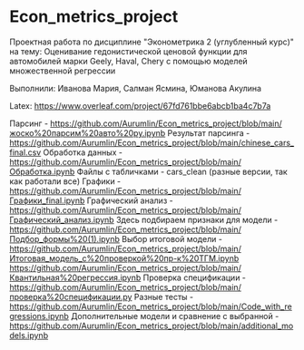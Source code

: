 # Econ_metrics_project
Проектная работа по дисциплине "Эконометрика 2 (углубленный курс)" на тему: Оценивание гедонистической ценовой функции для автомобилей марки Geely, Haval, Chery с помощью моделей множественной регрессии

Выполнили: Иванова Мария, Салман Ясмина, Юманова Акулина

Latex: https://www.overleaf.com/project/67fd761bbe6abcb1ba4c7b7a

Парсинг - https://github.com/Aurumlin/Econ_metrics_project/blob/main/жоско%20парсим%20авто%20ру.ipynb
Результат парсинга - https://github.com/Aurumlin/Econ_metrics_project/blob/main/chinese_cars_final.csv
Обработка данных - https://github.com/Aurumlin/Econ_metrics_project/blob/main/Обработка.ipynb
Файлы с табличками - cars_clean (разные версии, так как работали все)
Графики - https://github.com/Aurumlin/Econ_metrics_project/blob/main/Графики_final.ipynb
Графический анализ - https://github.com/Aurumlin/Econ_metrics_project/blob/main/Графический_анализ.ipynb
Здесь подбираем признаки для модели - https://github.com/Aurumlin/Econ_metrics_project/blob/main/Подбор_формы%20(1).ipynb
Выбор итоговой модели - https://github.com/Aurumlin/Econ_metrics_project/blob/main/Итоговая_модель_с%20проверкой%20пр-к%20ТГМ.ipynb
https://github.com/Aurumlin/Econ_metrics_project/blob/main/Квантильная%20регрессия.ipynb
Проверка спецификации - https://github.com/Aurumlin/Econ_metrics_project/blob/main/проверка%20спецификации.py
Разные тесты - https://github.com/Aurumlin/Econ_metrics_project/blob/main/Code_with_regressions.ipynb
Дополнительные модели и сравнение с выбранной - https://github.com/Aurumlin/Econ_metrics_project/blob/main/additional_models.ipynb

